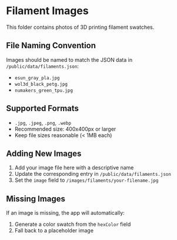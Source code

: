 # Filament Images

This folder contains photos of 3D printing filament swatches.

## File Naming Convention

Images should be named to match the JSON data in `/public/data/filaments.json`:

- `esun_gray_pla.jpg`
- `wol3d_black_petg.jpg`
- `numakers_green_tpu.jpg`

## Supported Formats

- `.jpg`, `.jpeg`, `.png`, `.webp`
- Recommended size: 400x400px or larger
- Keep file sizes reasonable (< 1MB each)

## Adding New Images

1. Add your image file here with a descriptive name
2. Update the corresponding entry in `/public/data/filaments.json`
3. Set the `image` field to `/images/filaments/your-filename.jpg`

## Missing Images

If an image is missing, the app will automatically:

1. Generate a color swatch from the `hexColor` field
2. Fall back to a placeholder image
